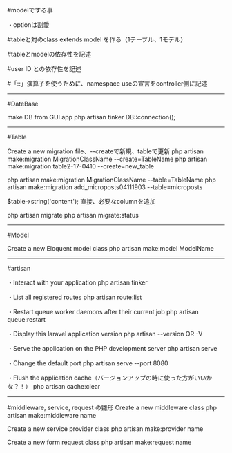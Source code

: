 
#modelでする事

・optionは割愛

#tableと対のclass extends model を作る（1テーブル、1モデル）

#tableとmodelの依存性を記述

#user ID との依存性を記述

#「::」演算子を使うために、namespace useの宣言をcontroller側に記述


--------------------------------------------------

#DateBase

make DB from GUI app
php artisan tinker
DB::connection();

--------------------------------------------------

#Table

Create a new migration file、--createで新規、tableで更新
php artisan make:migration MigrationClassName --create=TableName
php artisan make:migration table2-17-0410 --create=new_table
	
php artisan make:migration MigrationClassName --table=TableName
php artisan make:migration add_microposts04111903 --table=microposts

$table->string('content'); 直接、必要なcolumnを追加

php artisan migrate
php artisan migrate:status

--------------------------------------------------

#Model

Create a new Eloquent model class
php artisan make:model ModelName

--------------------------------------------------

#artisan

・Interact with your application
php artisan tinker

・List all registered routes
php artisan route:list

・Restart queue worker daemons after their current job
php artisan queue:restart

・Display this laravel application version
php artisan --version OR -V

・Serve the application on the PHP development server
php artisan serve

・Change the default port
php artisan serve --port 8080

・Flush the application cache（バージョンアップの時に使った方がいいかな？！）
php artisan cache:clear

--------------------------------------------------

#middleware, service, request の雛形
Create a new middleware class
php artisan make:middleware name

Create a new service provider class
php artisan make:provider name

Create a new form request class
php artisan make:request name

